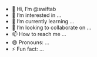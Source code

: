 - 👋 Hi, I’m @swiftab
- 👀 I’m interested in ...
- 🌱 I’m currently learning ...
- 💞️ I’m looking to collaborate on ...
- 📫 How to reach me ...
- 😄 Pronouns: ...
- ⚡ Fun fact: ...

<!---
swiftab/swiftab is a ✨ special ✨ repository because its `README.md` (this file) appears on your GitHub profile.
You can click the Preview link to take a look at your changes.
--->

